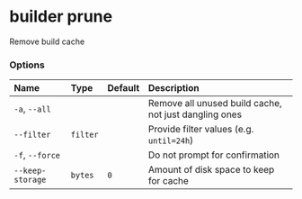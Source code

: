 # builder prune

<!---MARKER_GEN_START-->
Remove build cache

### Options

| Name             | Type     | Default | Description                                           |
|:-----------------|:---------|:--------|:------------------------------------------------------|
| `-a`, `--all`    |          |         | Remove all unused build cache, not just dangling ones |
| `--filter`       | `filter` |         | Provide filter values (e.g. `until=24h`)              |
| `-f`, `--force`  |          |         | Do not prompt for confirmation                        |
| `--keep-storage` | `bytes`  | `0`     | Amount of disk space to keep for cache                |


<!---MARKER_GEN_END-->
